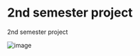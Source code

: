 # 2nd semester project
2nd semester project

![image](https://github.com/user-attachments/assets/dcf56d4b-e788-4c18-90ac-d188cbada29d)

